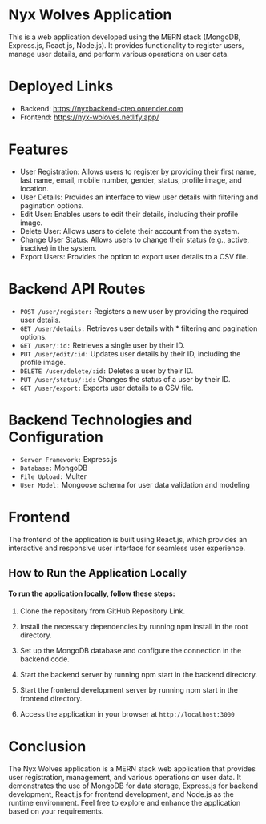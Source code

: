 # Nyx Wolves Application

This is a web application developed using the MERN stack (MongoDB, Express.js, React.js, Node.js). It provides functionality to register users, manage user details, and perform various operations on user data.

# Deployed Links

* Backend: https://nyxbackend-cteo.onrender.com
* Frontend: https://nyx-woloves.netlify.app/

# Features

* User Registration: Allows users to register by providing their first name, last name, email, mobile number, gender, status, profile image, and location.
* User Details: Provides an interface to view user details with filtering and pagination options.
* Edit User: Enables users to edit their details, including their profile image.
* Delete User: Allows users to delete their account from the system.
* Change User Status: Allows users to change their status (e.g., active, inactive) in the system.
* Export Users: Provides the option to export user details to a CSV file.

# Backend API Routes
* `POST /user/register:` Registers a new user by providing the required user details.
* `GET /user/details:` Retrieves user details with * filtering and pagination options.
* `GET /user/:id:` Retrieves a single user by their ID.
* `PUT /user/edit/:id:` Updates user details by their ID, including the profile image.
* `DELETE /user/delete/:id:` Deletes a user by their ID.
* `PUT /user/status/:id:` Changes the status of a user by their ID.
* `GET /user/export:` Exports user details to a CSV file.

# Backend Technologies and Configuration
* `Server Framework:` Express.js
* `Database:` MongoDB
* `File Upload:` Multer
* `User Model:` Mongoose schema for user data validation and modeling

# Frontend

The frontend of the application is built using React.js, which provides an interactive and responsive user interface for seamless user experience.

## How to Run the Application Locally

#### To run the application locally, follow these steps:

1. Clone the repository from GitHub Repository Link.
2. Install the necessary dependencies by running npm install in the root directory.
3. Set up the MongoDB database and configure the connection in the backend code.
4. Start the backend server by running npm start in the backend directory.
5. Start the frontend development server by running npm start in the frontend directory.

6. Access the application in your browser at `http://localhost:3000`

# Conclusion
The Nyx Wolves application is a MERN stack web application that provides user registration, management, and various operations on user data. It demonstrates the use of MongoDB for data storage, Express.js for backend development, React.js for frontend development, and Node.js as the runtime environment. Feel free to explore and enhance the application based on your requirements.